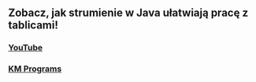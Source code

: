 ## Zobacz, jak strumienie w Java ułatwiają pracę z tablicami!

### [YouTube](https://youtu.be/xfEQHtrcrBY)
### [KM Programs](https://km-programs.pl/)